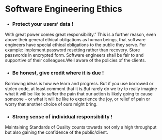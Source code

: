 # Software Engineering Ethics #

  * ### Protect your users’ data ! ###
With great power comes great responsibility.” This is a further reason, even above their general ethical obligations as human beings, that software engineers have special ethical obligations to the public they serve. For example:
Implement password resetting rather than recovery. Store passwords in encrypted form. Software engineers shall be fair to and supportive of their colleagues.Well aware of the policies of the clients.

* ### Be honest, give credit where it is due ! ###
Borrowing ideas is how we learn and progress. But if you use borrowed or stolen code, at least comment that it is.But rarely do we try to really imagine what it will be like to suffer the pain that our action is likely going to cause someone – or what it will be like to experience the joy, or relief of pain or worry that another choice of ours might bring.

* ### Strong sense of individual responsibility ! ###
Maintaining Standards of Quality counts towards not only a high throughput but also gaining the confidence of the public/client.
